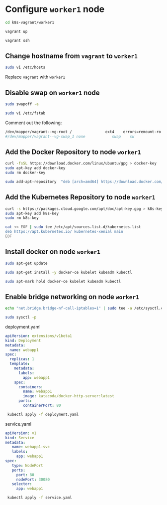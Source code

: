 # Configure `worker1` node

```sh
cd k8s-vagrant/worker1

vagrant up

vagrant ssh
```

## Change hostname from `vagrant` to `worker1`

```sh
sudo vi /etc/hosts
```

Replace `vagrant` with `worker1`

## Disable swap on `worker1` node

```sh
sudo swapoff -a

sudo vi /etc/fstab
```

Comment out the following:

```sh
/dev/mapper/vagrant--vg-root /               ext4    errors=remount-ro 0       1
#/dev/mapper/vagrant--vg-swap_1 none            swap    sw              0       0
```

## Add the Docker Repository to node `worker1`

```sh
curl -fsSL https://download.docker.com/linux/ubuntu/gpg > docker-key
sudo apt-key add docker-key
sudo rm docker-key

sudo add-apt-repository  "deb [arch=amd64] https://download.docker.com/linux/ubuntu $(lsb_release -cs) stable"
```

## Add the Kubernetes Repository to node `worker1`

```sh
curl -s https://packages.cloud.google.com/apt/doc/apt-key.gpg > k8s-key
sudo apt-key add k8s-key
sudo rm k8s-key

cat << EOF | sudo tee /etc/apt/sources.list.d/kubernetes.list
deb https://apt.kubernetes.io/ kubernetes-xenial main
EOF
```

## Install docker on node `worker1`

```sh
sudo apt-get update

sudo apt-get install -y docker-ce kubelet kubeadm kubectl

sudo apt-mark hold docker-ce kubelet kubeadm kubectl
```

## Enable bridge networking on node `worker1`

```sh
echo "net.bridge.bridge-nf-call-iptables=1" | sudo tee -a /etc/sysctl.conf

sudo sysctl -p
```

deployment.yaml

```yml
apiVersion: extensions/v1beta1
kind: Deployment
metadata:
  name: webapp1
spec:
  replicas: 1
  template:
    metadata:
      labels:
        app: webapp1
    spec:
      containers:
        name: webapp1
        image: katacoda/docker-http-server:latest
      ports:
        containerPort: 80
```

```sh
 kubectl apply -f deployment.yaml
 ```

service.yaml

```yml
apiVersion: v1
kind: Service
metadata:
   name: webapp1-svc
   labels:
     app: webapp1
spec:
   type: NodePort
   ports:
     port: 80
     nodePort: 30080
   selector:
     app: webapp1
```

```sh
 kubectl apply -f service.yaml
```
